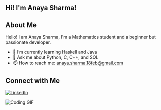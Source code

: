 ## Hi! I'm Anaya Sharma!

## About Me
Hello! I am Anaya Sharma, I'm a Mathematics student and a beginner but passionate developer. 

- 🌱 I’m currently learning Haskell and Java
- 💬 Ask me about Python, C, C++, and SQL
- 📫 How to reach me: anaya.sharma.18feb@gmail.com

## Connect with Me
[![LinkedIn](https://img.shields.io/badge/LinkedIn-blue?style=flat&logo=linkedin)](https://www.linkedin.com/in/anayasharma9)

![Coding GIF]( https://i.pinimg.com/originals/88/a9/69/88a969c3e830bbcbff939ea870058d91.gif)
